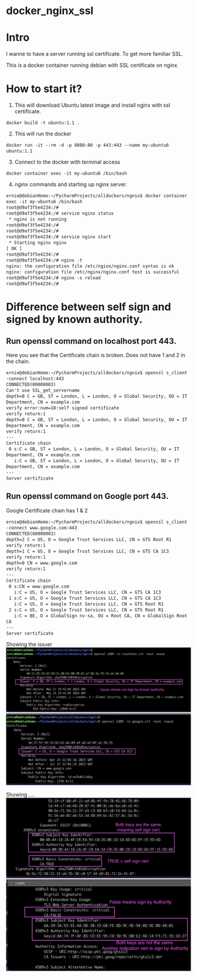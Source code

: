 # docker_nginx_ssl

# Intro  

I wanne to have a server running ssl certificate. To get more familiar SSL.

This is a docker container running debian with SSL certificate on nginx.

# How to start it?

1. This will download Ubuntu latest image and install nginx with ssl certificate.
``` 
docker build -t ubuntu:1.1 . 
```

2. This will run the docker 
``` 
docker run -it --rm -d -p 8080:80 -p 443:443 --name my-ubuntu6 ubuntu:1.1 
``` 

3. Connect to the docker with terminal access
```
docker container exec -it my-ubuntu6 /bin/bash
```

4. nginx commands and starting up nginx server. 

```
ernie@debianHome:~/PycharmProjects/alldockers/ngnix$ docker container exec -it my-ubuntu6 /bin/bash
root@d9af3f5e4234:/#
root@d9af3f5e4234:/# service nginx status
 * nginx is not running
root@d9af3f5e4234:/#
root@d9af3f5e4234:/#
root@d9af3f5e4234:/# service nginx start
 * Starting nginx nginx                                                                                                                                                  [ OK ]
root@d9af3f5e4234:/#
root@d9af3f5e4234:/# nginx -t
nginx: the configuration file /etc/nginx/nginx.conf syntax is ok
nginx: configuration file /etc/nginx/nginx.conf test is successful
root@d9af3f5e4234:/# nginx -s reload
root@d9af3f5e4234:/#
```


# Difference between self sign and signed by known authority.

## Run openssl command on localhost port 443.
Here you see that the Certificate chain is broken. Does not have 1 and 2 in the chain.


```
ernie@debianHome:~/PycharmProjects/alldockers/ngnix$ openssl s_client -connect localhost:443
CONNECTED(00000003)
Can't use SSL_get_servername
depth=0 C = GB, ST = London, L = London, O = Global Security, OU = IT Department, CN = example.com
verify error:num=18:self signed certificate
verify return:1
depth=0 C = GB, ST = London, L = London, O = Global Security, OU = IT Department, CN = example.com
verify return:1
---
Certificate chain
 0 s:C = GB, ST = London, L = London, O = Global Security, OU = IT Department, CN = example.com
   i:C = GB, ST = London, L = London, O = Global Security, OU = IT Department, CN = example.com
---
Server certificate
```


## Run openssl command on Google port 443.
Google Certificate chain has 1 & 2
```
ernie@debianHome:~/PycharmProjects/alldockers/ngnix$ openssl s_client -connect www.google.com:443
CONNECTED(00000003)
depth=2 C = US, O = Google Trust Services LLC, CN = GTS Root R1
verify return:1
depth=1 C = US, O = Google Trust Services LLC, CN = GTS CA 1C3
verify return:1
depth=0 CN = www.google.com
verify return:1
---
Certificate chain
 0 s:CN = www.google.com
   i:C = US, O = Google Trust Services LLC, CN = GTS CA 1C3
 1 s:C = US, O = Google Trust Services LLC, CN = GTS CA 1C3
   i:C = US, O = Google Trust Services LLC, CN = GTS Root R1
 2 s:C = US, O = Google Trust Services LLC, CN = GTS Root R1
   i:C = BE, O = GlobalSign nv-sa, OU = Root CA, CN = GlobalSign Root CA
---
Server certificate
```

Showing the issuer
![Screenshot](pictures/bad-cert.png)
![Screenshot](pictures/good-key.png)


Showing ....
![Screenshot](pictures/bad-key.png)
![Screenshot](pictures/good-cert.png)

